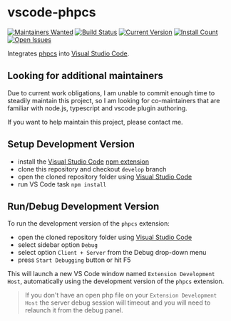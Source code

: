 # vscode-phpcs

[![Maintainers Wanted](https://img.shields.io/badge/maintainers-wanted-red.svg)](https://github.com/pickhardt/maintainers-wanted)
[![Build Status](https://travis-ci.org/ikappas/vscode-phpcs.svg?branch=develop)](https://travis-ci.org/ikappas/vscode-phpcs)
[![Current Version](https://vsmarketplacebadge.apphb.com/version/ikappas.phpcs.svg)](https://marketplace.visualstudio.com/items?itemName=ikappas.phpcs)
[![Install Count](https://vsmarketplacebadge.apphb.com/installs/ikappas.phpcs.svg)](https://marketplace.visualstudio.com/items?itemName=ikappas.phpcs)
[![Open Issues](https://vsmarketplacebadge.apphb.com/rating/ikappas.phpcs.svg)](https://marketplace.visualstudio.com/items?itemName=ikappas.phpcs)

Integrates [phpcs](https://github.com/squizlabs/PHP_CodeSniffer.git) into [Visual Studio Code](https://code.visualstudio.com/).

## Looking for additional maintainers

Due to current work obligations, I am unable to commit enough time to steadily maintain this project, so I am looking for co-maintainers that are familiar with node.js, typescript and vscode plugin authoring.

If you want to help maintain this project, please contact me.

## Setup Development Version

- install the [Visual Studio Code](https://code.visualstudio.com/) [npm extension](https://marketplace.visualstudio.com/items?itemName=eg2.vscode-npm-script)
- clone this repository and checkout `develop` branch
- open the cloned repository folder using [Visual Studio Code](https://code.visualstudio.com/)
- run VS Code task `npm install`

## Run/Debug Development Version

To run the development version of the `phpcs` extension:

- open the cloned repository folder using [Visual Studio Code](https://code.visualstudio.com/)
- select sidebar option `Debug`
- select option `Client + Server` from the Debug drop-down menu
- press `Start Debugging` button or hit F5

This will launch a new VS Code window named `Extension Development Host`, automatically using the development version of the `phpcs` extension.

> If you don't have an open php file on your `Extension Development Host` the server debug session will timeout and you will need to relaunch it from the debug panel.
